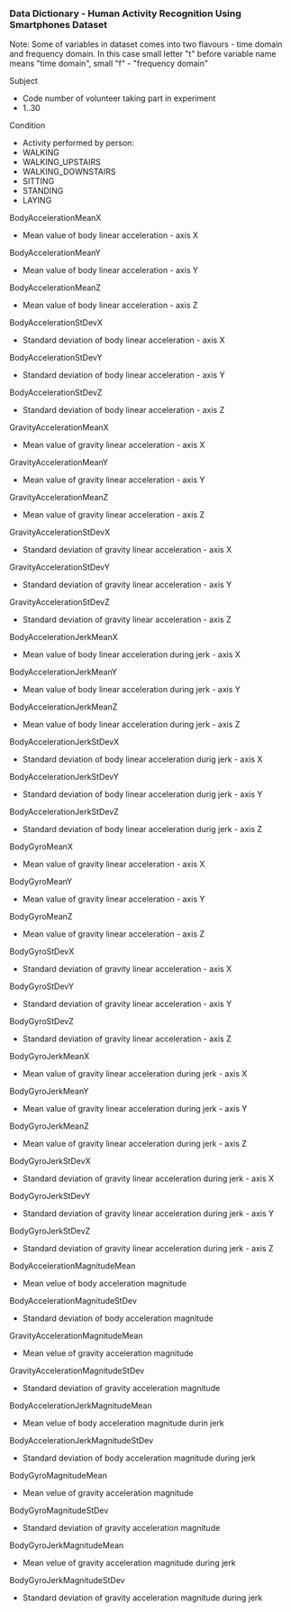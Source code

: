 ###	Data Dictionary - Human Activity Recognition Using Smartphones Dataset


Note: Some of variables in dataset comes into two flavours - time domain and frequency domain. In this case small letter "t" before variable name means "time domain", small "f" - "frequency domain"



Subject
* Code number of volunteer taking part in experiment
 * 1..30

Condition

* Activity performed by person: 
 * WALKING
 * WALKING_UPSTAIRS
 * WALKING_DOWNSTAIRS
 * SITTING
 * STANDING
 * LAYING

BodyAccelerationMeanX
* Mean value of body linear acceleration - axis X 

BodyAccelerationMeanY
* Mean value of body linear acceleration - axis Y 

BodyAccelerationMeanZ
* Mean value of body linear acceleration - axis Z 

BodyAccelerationStDevX
* Standard deviation of body linear acceleration - axis X 

BodyAccelerationStDevY
* Standard deviation of body linear acceleration - axis Y 

BodyAccelerationStDevZ
* Standard deviation of body linear acceleration - axis Z 

GravityAccelerationMeanX
* Mean value of gravity linear acceleration - axis X

GravityAccelerationMeanY
* Mean value of gravity linear acceleration - axis Y

GravityAccelerationMeanZ
* Mean value of gravity linear acceleration - axis Z

GravityAccelerationStDevX
* 	Standard deviation of gravity linear acceleration - axis X

GravityAccelerationStDevY
* 	Standard deviation of gravity linear acceleration - axis Y

GravityAccelerationStDevZ
* 	Standard deviation of gravity linear acceleration - axis Z

BodyAccelerationJerkMeanX
* 	Mean value of body linear acceleration during jerk - axis X 

BodyAccelerationJerkMeanY
* 	Mean value of body linear acceleration during jerk - axis Y 

BodyAccelerationJerkMeanZ
* 	Mean value of body linear acceleration during jerk - axis Z 

BodyAccelerationJerkStDevX
* 	Standard deviation of body linear acceleration durig jerk - axis X

BodyAccelerationJerkStDevY
* 	Standard deviation of body linear acceleration durig jerk - axis Y

BodyAccelerationJerkStDevZ
* 	Standard deviation of body linear acceleration durig jerk - axis Z

BodyGyroMeanX
* 	Mean value of gravity linear acceleration - axis X 

BodyGyroMeanY
* 	Mean value of gravity linear acceleration - axis Y 

BodyGyroMeanZ
* 	Mean value of gravity linear acceleration - axis Z 

BodyGyroStDevX
* 	Standard deviation of gravity linear acceleration - axis X 

BodyGyroStDevY
* 	Standard deviation of gravity linear acceleration - axis Y 

BodyGyroStDevZ
* 	Standard deviation of gravity linear acceleration - axis Z 

BodyGyroJerkMeanX
* 	Mean value of gravity linear acceleration during jerk - axis X 

BodyGyroJerkMeanY
* 	Mean value of gravity linear acceleration during jerk - axis Y 

BodyGyroJerkMeanZ
* 	Mean value of gravity linear acceleration during jerk - axis Z 

BodyGyroJerkStDevX
* 	Standard deviation of gravity linear acceleration during jerk - axis X 

BodyGyroJerkStDevY
* 	Standard deviation of gravity linear acceleration during jerk - axis Y 

BodyGyroJerkStDevZ
* 	Standard deviation of gravity linear acceleration during jerk - axis Z 

BodyAccelerationMagnitudeMean
* 	Mean velue of body acceleration magnitude

BodyAccelerationMagnitudeStDev
* 	Standard deviation of body acceleration magnitude

GravityAccelerationMagnitudeMean
* 	Mean velue of gravity acceleration magnitude

GravityAccelerationMagnitudeStDev
* 	Standard deviation of gravity acceleration magnitude

BodyAccelerationJerkMagnitudeMean
* 	Mean velue of body acceleration magnitude durin jerk

BodyAccelerationJerkMagnitudeStDev
* 	Standard deviation of body acceleration magnitude during jerk

BodyGyroMagnitudeMean
* 	Mean velue of gravity acceleration magnitude

BodyGyroMagnitudeStDev
* 	Standard deviation of gravity acceleration magnitude

BodyGyroJerkMagnitudeMean
* 	Mean velue of gravity acceleration magnitude during jerk

BodyGyroJerkMagnitudeStDev
* 	Standard deviation of gravity acceleration magnitude during jerk


